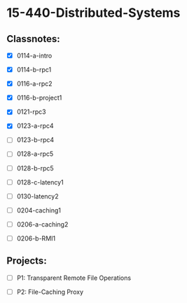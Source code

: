 # 15-440-Distributed-Systems



## Classnotes:

- [x] 0114-a-intro
- [x] 0114-b-rpc1
- [x] 0116-a-rpc2
- [x] 0116-b-project1
- [x] 0121-rpc3
- [x] 0123-a-rpc4
- [ ] 0123-b-rpc4
- [ ] 0128-a-rpc5
- [ ] 0128-b-rpc5
- [ ] 0128-c-latency1
- [ ] 0130-latency2
- [ ] 0204-caching1
- [ ] 0206-a-caching2
- [ ] 0206-b-RMI1



## Projects:

- [ ] P1: Transparent Remote File Operations 
- [ ] P2: File-Caching Proxy

